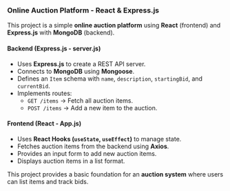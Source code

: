 ### **Online Auction Platform - React & Express.js**  

This project is a simple **online auction platform** using **React** (frontend) and **Express.js** with **MongoDB** (backend).  

#### **Backend (Express.js - server.js)**
- Uses **Express.js** to create a REST API server.  
- Connects to **MongoDB** using **Mongoose**.  
- Defines an `Item` schema with `name`, `description`, `startingBid`, and `currentBid`.  
- Implements routes:  
  - `GET /items` → Fetch all auction items.  
  - `POST /items` → Add a new item to the auction.  

#### **Frontend (React - App.js)**
- Uses **React Hooks (`useState`, `useEffect`)** to manage state.  
- Fetches auction items from the backend using **Axios**.  
- Provides an input form to add new auction items.  
- Displays auction items in a list format.  

This project provides a basic foundation for an **auction system** where users can list items and track bids.
